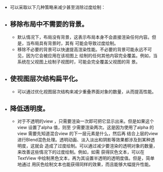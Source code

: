 - 可以采取以下几种策略来减少甚至消除过度绘制：
- ## 移除布局中不需要的背景。
	- 默认情况下，布局没有背景，这表示布局本身不会直接渲染任何内容。但是，当布局具有背景时，其有
	  可能会导致过度绘制。
	- 移除不必要的背景可以快速提高渲染性能。不必要的背景可能永远不可见，因为它会被应用在该视图上
	  绘制的任何其他内容完全覆盖。例如，当系统在父视图上绘制子视图时，可能会完全覆盖父视图的背
	  景。
- ## 使视图层次结构扁平化。
	- 可以通过优化视图层次结构来减少重叠界面对象的数量，从而提高性能。
- ## 降低透明度。
	- 对于不透明的view ，只需要渲染一次即可把它显示出来。但是如果这个view 设置了alpha 值，则至
	  少需要渲染两次。这是因为使用了alpha 的view 需要先知道混合view 的下一层元素是什么，然后再
	  结合上层的view 进行Blend混色处理。透明动画、淡入淡出和阴影等效果都涉及到某种透明度，这就会
	  造成了过度绘制。可以通过减少要渲染的透明对象的数量，来改善这些情况下的过度绘制。例如，如需
	  获得灰色文本，可以在TextView 中绘制黑色文本，再为其设置半透明的透明度值。但是，简单地通过
	  用灰色绘制文本也能获得同样的效果，而且能够大幅提升性能。